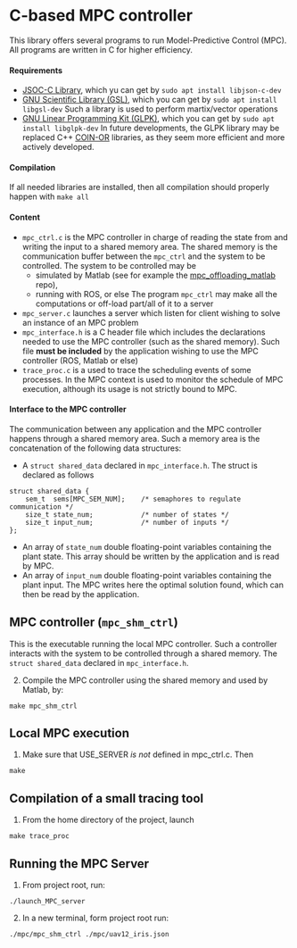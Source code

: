 # C-based MPC controller
This library offers several programs to run Model-Predictive Control (MPC). All programs are written in C for higher efficiency. 

#### Requirements
* [JSOC-C Library](http://json-c.github.io/json-c/), which yu can get by ```sudo apt install libjson-c-dev```
* [GNU Scientific Library (GSL)](https://www.gnu.org/software/gsl/), which you can get by
```sudo apt install libgsl-dev```
Such a library is used to perform martix/vector operations
* [GNU Linear Programming Kit (GLPK)](https://www.gnu.org/software/glpk/), which you can get by
```sudo apt install libglpk-dev```
In future developments, the GLPK library may be replaced C++ [COIN-OR](https://github.com/coin-or) libraries, as they seem more efficient and more actively developed.

#### Compilation
If all needed libraries are installed, then all compilation should properly happen with
```make all```

#### Content
  * `mpc_ctrl.c` is the MPC controller in charge of reading the state from and writing the input to a shared memory area. The shared memory is the communication buffer between the `mpc_ctrl` and the system to be controlled. The system to be controlled may be
    * simulated by Matlab (see for example the [mpc_offloading_matlab](https://github.com/ebni/mpc_offloading_matlab) repo), 
    * running with ROS, or else
  The program `mpc_ctrl` may make all the computations or off-load part/all of it to a server
  * `mpc_server.c` launches a server which listen for client wishing to solve an instance of an MPC problem
  * `mpc_interface.h` is a C header file which includes the declarations needed to use the MPC controller (such as the shared memory). Such file **must be included** by the application wishing to use the MPC controller (ROS, Matlab or else)
  * `trace_proc.c` is a used to trace the scheduling events of some processes. In the MPC context is used to monitor the schedule of MPC execution, although its usage is not strictly bound to MPC.

#### Interface to the MPC controller
The communication between any application and the MPC controller happens through a shared memory area. Such a memory area is the concatenation of the following data structures:

* A `struct shared_data` declared in `mpc_interface.h`. The struct is declared as follows
```
struct shared_data {
	sem_t  sems[MPC_SEM_NUM];    /* semaphores to regulate communication */
	size_t state_num;            /* number of states */
	size_t input_num;            /* number of inputs */
};
```
* An array of `state_num` double floating-point variables containing the plant state. This array should be written by the application and is read by MPC.
* An array of `input_num` double floating-point variables containing the plant input. The MPC writes here the optimal solution found, which can then be read by the application.



## MPC controller (`mpc_shm_ctrl`)

This is the executable running the local MPC controller. Such a controller interacts with the system to be controlled through a shared memory. The `struct shared_data` declared in `mpc_interface.h`.


2. Compile the MPC controller using the shared memory and used by Matlab, by:
  ```
  make mpc_shm_ctrl
  ```

## Local MPC execution

1. Make sure that USE_SERVER *is not* defined in mpc_ctrl.c. Then
  ```
  make
  ```

## Compilation of a small tracing tool

1. From the home directory of the project, launch
  ```
  make trace_proc
  ```

## Running the MPC Server

1. From project root, run:
```
./launch_MPC_server
```

2. In a new terminal, form project root run:
```
./mpc/mpc_shm_ctrl ./mpc/uav12_iris.json
```
